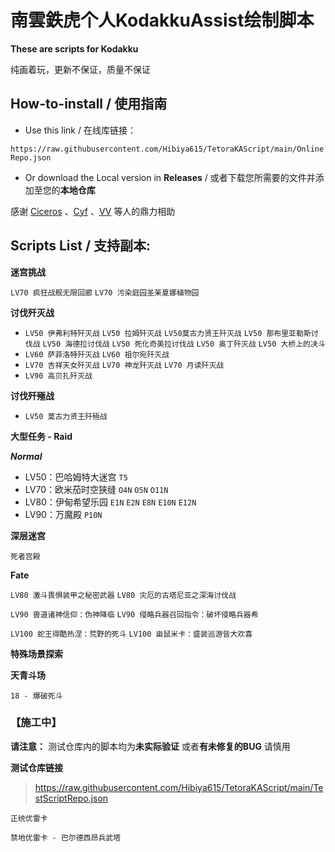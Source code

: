 # 南雲鉄虎个人KodakkuAssist绘制脚本

**These are scripts for Kodakku**

纯画着玩，更新不保证，质量不保证

## How-to-install  /  使用指南
- Use this link / 在线库链接： 

```https://raw.githubusercontent.com/Hibiya615/TetoraKAScript/main/OnlineRepo.json```

- Or download the Local version in **Releases** / 或者下载您所需要的文件并添加至您的**本地仓库**


感谢 [Ciceros](https://github.com/AdmiralLvtzov) 、[Cyf](https://github.com/cyf5119) 、[VV](https://github.com/VeeverSW) 等人的鼎力相助

## Scripts List   /  支持副本:

**迷宫挑战**

`LV70 疯狂战舰无限回廊` `LV70 污染庭园圣茉夏娜植物园`

**讨伐歼灭战**

- `LV50 伊弗利特歼灭战` `LV50 拉姆歼灭战` `LV50莫古力贤王歼灭战` `LV50 那布里亚勒斯讨伐战` `LV50 海德拉讨伐战` `LV50 死化奇美拉讨伐战` `LV50 奥丁歼灭战` `LV50 大桥上的决斗`
- `LV60 萨菲洛特歼灭战` `LV60 祖尔宛歼灭战`
- `LV70 吉祥天女歼灭战` `LV70 神龙歼灭战` `LV70 月读歼灭战`
- `LV90 高贝扎歼灭战`

**讨伐歼殛战**

- `LV50 莫古力贤王歼殛战`

**大型任务 - Raid**

***Normal***

- LV50：巴哈姆特大迷宫
  `T5`
- LV70：欧米茄时空狭缝
  `O4N` `O5N` `O11N`
- LV80：伊甸希望乐园
  `E1N` `E2N` `E8N` `E10N` `E12N`
- LV90：万魔殿
  `P10N`

**深层迷宫**

`死者宫殿`

**Fate**

`LV80 激斗畏惧装甲之秘密武器` `LV80 灾厄的古塔尼亚之深海讨伐战`

`LV90 兽道诸神信仰：伪神降临` `LV90 侵略兵器召回指令：破坏侵略兵器希`

`LV100 蛇王得酷热涅：荒野的死斗` `LV100 亩鼠米卡：盛装巡游皆大欢喜`

**特殊场景探索**

**天青斗场**

`18 - 爆破死斗`


### 【施工中】

**请注意：** 测试仓库内的脚本均为**未实际验证** 或者**有未修复的BUG** 请慎用

**测试仓库链接**

> https://raw.githubusercontent.com/Hibiya615/TetoraKAScript/main/TestScriptRepo.json

`正统优雷卡`

`禁地优雷卡 - 巴尔德西昂兵武塔`